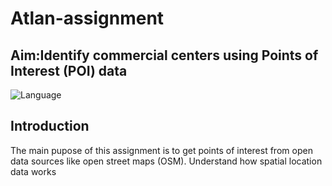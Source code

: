 # Atlan-assignment


##  Aim:Identify commercial centers using Points of Interest (POI) data

![Language](https://img.shields.io/badge/Language-Python3-blue.svg)

## Introduction

The main pupose of this assignment is to get points of interest from open data sources like open street maps (OSM).
Understand how spatial location data works
